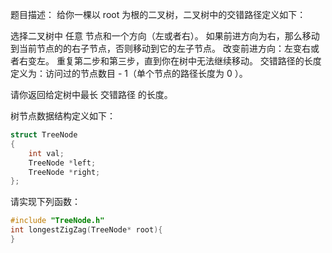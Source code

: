 题目描述：
给你一棵以 root 为根的二叉树，二叉树中的交错路径定义如下：

选择二叉树中 任意 节点和一个方向（左或者右）。
如果前进方向为右，那么移动到当前节点的的右子节点，否则移动到它的左子节点。
改变前进方向：左变右或者右变左。
重复第二步和第三步，直到你在树中无法继续移动。
交错路径的长度定义为：访问过的节点数目 - 1（单个节点的路径长度为 0 ）。

请你返回给定树中最长 交错路径 的长度。

树节点数据结构定义如下：

```cpp
struct TreeNode
{
    int val;
    TreeNode *left;
    TreeNode *right;
};
```

请实现下列函数：

```cpp
#include "TreeNode.h"
int longestZigZag(TreeNode* root){
}
```
